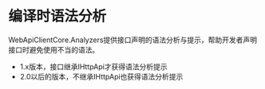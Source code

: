 ﻿# 编译时语法分析

WebApiClientCore.Analyzers提供接口声明的语法分析与提示，帮助开发者声明接口时避免使用不当的语法。

* 1.x版本，接口继承IHttpApi才获得语法分析提示
* 2.0以后的版本，不继承IHttpApi也获得语法分析提示
